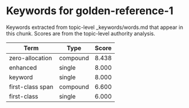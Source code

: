 # Keywords for golden-reference-1

Keywords extracted from topic-level _keywords/words.md that appear in this chunk.
Scores are from the topic-level authority analysis.

| Term | Type | Score |
|------|------|-------|
| zero-allocation | compound | 8.438 |
| enhanced | single | 8.000 |
| keyword | single | 8.000 |
| first-class span | compound | 6.600 |
| first-class | single | 6.000 |
